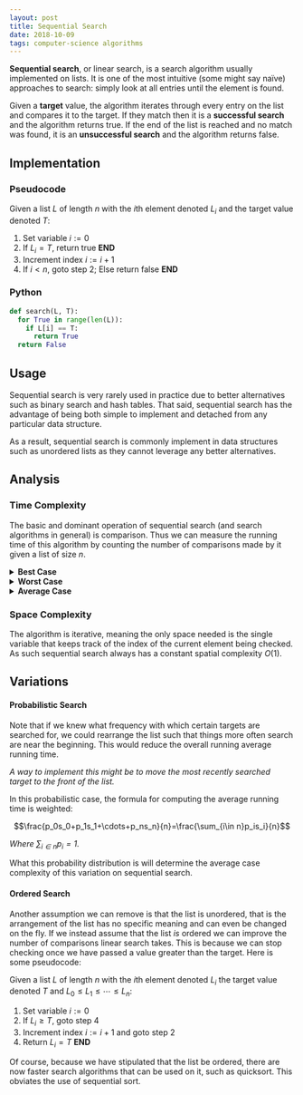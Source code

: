 ```yaml
---
layout: post
title: Sequential Search
date: 2018-10-09
tags: computer-science algorithms
---
```

**Sequential search**, or linear search, is a search algorithm usually implemented on lists. It is one of the most intuitive (some might say naïve) approaches to search: simply look at all entries until the element is found.

Given a **target** value, the algorithm iterates through every entry on the list and compares it to the target. If they match then it is a **successful search** and the algorithm returns true. If the end of the list is reached and no match was found, it is an **unsuccessful search** and the algorithm returns false.

<!--more-->

## Implementation
### Pseudocode
Given a list $L$ of length $n$ with the $i$th element denoted $L_i$ and the target value denoted $T$:
1. Set variable $i:=0$
2. If $L_i=T$, return true **END**
3. Increment index $i:=i+1$
4. If $i<n$, goto step 2; Else return false **END**

### Python
````python
def search(L, T):
  for True in range(len(L)):
    if L[i] == T:
      return True
  return False
````

## Usage
Sequential search is very rarely used in practice due to better alternatives such as binary search and hash tables. That said, sequential search has the advantage of being both simple to implement and detached from any particular data structure.

As a result, sequential search is commonly implement in data structures such as unordered lists as they cannot leverage any better alternatives.

## Analysis
### Time Complexity
The basic and dominant operation of sequential search (and search algorithms in general) is comparison. Thus we can measure the running time of this algorithm by counting the number of comparisons made by it given a list of size $n$.

<details>
<summary><strong>Best Case</strong><br></summary>
The best case of sequential search is if the first element of the list is the target. In this case it takes only 1 comparison to return the successful search. Thus the best case complexity is $O(1)$.
<p></p></details>

<details>
<summary><strong>Worst Case</strong><br></summary>
The worst case of sequential search is if either the last element was the target or if the target was not even in the list. Both cases would take $n$ comparisons, with $n$ being the size of the list in question. Thus the worst case complexity is $O(n)$.
<p></p></details>

<details>
<summary><strong>Average Case</strong><br></summary>
The average case complexity of a search algorithm is the sum of the times it takes to search for each element divided by the number of elements. More formally:

$$\frac{s_0+s_1+\cdots+s_n}{n}=\frac{\sum_{i\in n}s_i}{n}$$

<i>Where $s_i$ is the time it takes to search for the $i$th element. And $n$ is a <a href="\natural-numbers">natural number</a>.</i><p></p>

In sequential search, we have to perform $i$ comparisons to search for the $(i-1)$th element (the $-1$ is because we index starting at $0$). Because of this we can write:

$$\frac{1+2+\cdots+n}{n}=\frac{n(n+1)}{2}\cdot\frac{1}{n}=\frac{n+1}{2}$$

But this assumes the target only appears once on the list. In general, it could appear $k$ times (randomly strewn about) in which case there is a more general average case:

$$\frac{n+1}{k+1}$$

Either way, the average case complexity of sequential search is $O(n)$
<p></p>

<i>Note that this analysis assumes each element has an equal probability of being the target. This assumption is removed in one of the variations of sequential search shown below.</i>
</details>

### Space Complexity
The algorithm is iterative, meaning the only space needed is the single variable that keeps track of the index of the current element being checked. As such sequential search always has a constant spatial complexity $O(1)$.

## Variations
#### Probabilistic Search
Note that if we knew what frequency with which certain targets are searched for, we could rearrange the list such that things more often search are near the beginning. This would reduce the overall running average running time.

*A way to implement this might be to move the most recently searched target to the front of the list.*

In this probabilistic case, the formula for computing the average running time is weighted:

$$\frac{p_0s_0+p_1s_1+\cdots+p_ns_n}{n}=\frac{\sum_{i\in n}p_is_i}{n}$$

<i>Where $\sum_{i\in n} p_i=1$.</i><br>

What this probability distribution is will determine the average case complexity of this variation on sequential search.

#### Ordered Search
Another assumption we can remove is that the list is unordered, that is the arrangement of the list has no specific meaning and can even be changed on the fly. If we instead assume that the list *is* ordered we can improve the number of comparisons linear search takes. This is because we can stop checking once we have passed a value greater than the target. Here is some pseudocode:

Given a list $L$ of length $n$ with the $i$th element denoted $L_i$ the target value denoted $T$ and $L_0\le L_1\le \cdots\le L_n$:
1. Set variable $i:=0$
2. If $L_i\ge T$, goto step 4
3. Increment index $i:=i+1$ and goto step 2
4. Return $L_i=T$ **END**

Of course, because we have stipulated that the list be ordered, there are now faster search algorithms that can be used on it, such as quicksort. This obviates the use of sequential sort.
